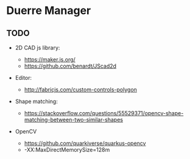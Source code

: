 # Duerre Manager

## TODO

- 2D CAD js library:
    - https://maker.js.org/
    - https://github.com/benardt/JScad2d

- Editor:
    - http://fabricjs.com/custom-controls-polygon

- Shape matching:
    - https://stackoverflow.com/questions/55529371/opencv-shape-matching-between-two-similar-shapes

- OpenCV
    - https://github.com/quarkiverse/quarkus-opencv
    - -XX:MaxDirectMemorySize=128m